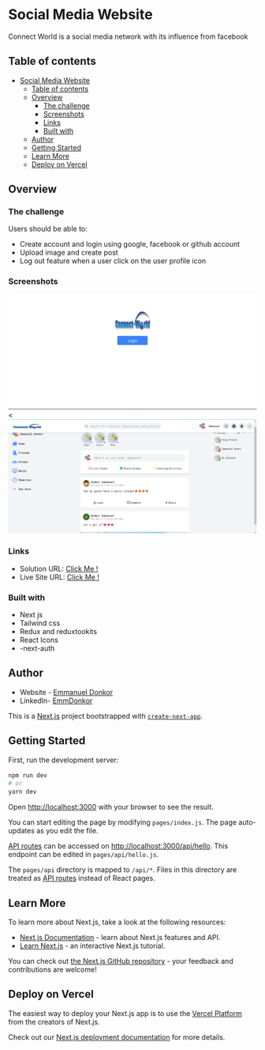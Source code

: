 # Social Media Website

Connect World is a social media network with its influence from facebook

## Table of contents

- [Social Media Website](#social-media-website)
  - [Table of contents](#table-of-contents)
  - [Overview](#overview)
    - [The challenge](#the-challenge)
    - [Screenshots](#screenshots)
    - [Links](#links)
    - [Built with](#built-with)
  - [Author](#author)
  - [Getting Started](#getting-started)
  - [Learn More](#learn-more)
  - [Deploy on Vercel](#deploy-on-vercel)

## Overview

### The challenge

Users should be able to:

- Create account and login using google, facebook or github account
- Upload image and create post
- Log out feature when a user click on the user profile icon

### Screenshots

![](./s2.png)
<![](./s1.png)


### Links

- Solution URL: [Click Me !](https://github.com/emmanueldonkor/connect-world-social)
- Live Site URL: [Click Me !](https://connect-world-social.vercel.app/)

### Built with

- Next js
- Tailwind css
- Redux and reduxtookits
- React Icons
- -next-auth

## Author

- Website - [Emmanuel Donkor](https://github.com/emmanueldonkor/connect-world-social)
- LinkedIn- [EmmDonkor](https://www.linkedin.com/in/donkor-emmanuel-56b05b219/)















This is a [Next.js](https://nextjs.org/) project bootstrapped with [`create-next-app`](https://github.com/vercel/next.js/tree/canary/packages/create-next-app).

## Getting Started

First, run the development server:

```bash
npm run dev
# or
yarn dev
```

Open [http://localhost:3000](http://localhost:3000) with your browser to see the result.

You can start editing the page by modifying `pages/index.js`. The page auto-updates as you edit the file.

[API routes](https://nextjs.org/docs/api-routes/introduction) can be accessed on [http://localhost:3000/api/hello](http://localhost:3000/api/hello). This endpoint can be edited in `pages/api/hello.js`.

The `pages/api` directory is mapped to `/api/*`. Files in this directory are treated as [API routes](https://nextjs.org/docs/api-routes/introduction) instead of React pages.

## Learn More

To learn more about Next.js, take a look at the following resources:

- [Next.js Documentation](https://nextjs.org/docs) - learn about Next.js features and API.
- [Learn Next.js](https://nextjs.org/learn) - an interactive Next.js tutorial.

You can check out [the Next.js GitHub repository](https://github.com/vercel/next.js/) - your feedback and contributions are welcome!

## Deploy on Vercel

The easiest way to deploy your Next.js app is to use the [Vercel Platform](https://vercel.com/new?utm_medium=default-template&filter=next.js&utm_source=create-next-app&utm_campaign=create-next-app-readme) from the creators of Next.js.

Check out our [Next.js deployment documentation](https://nextjs.org/docs/deployment) for more details.

